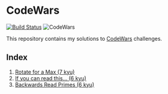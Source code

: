 # CodeWars

[![Build Status](https://travis-ci.org/sepetrov/codewars.svg?branch=master)](https://travis-ci.org/sepetrov/codewars) 
![CodeWars][1]

This repository contains my solutions to [CodeWars][2] challenges.

## Index

1. [Rotate for a Max (7 kyu)](rotate_for_max)
1. [If you can read this... (6 kyu)](if_you_can_read_this)
1. [Backwards Read Primes (6 kyu)](backwards_read_primes)

[1]: https://www.codewars.com/users/sepetrov/badges/micro
[2]: https://www.codewars.com/users/sepetrov
